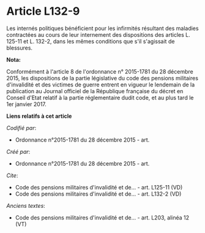 # Article L132-9

Les internés politiques bénéficient pour les infirmités résultant des maladies contractées au cours de leur internement des
dispositions des articles L. 125-11 et L. 132-2, dans les mêmes conditions que s'il s'agissait de blessures.

**Nota:**

Conformément à l'article 8 de l'ordonnance n° 2015-1781 du 28 décembre 2015, les dispositions de la partie législative du
code des pensions militaires d'invalidité et des victimes de guerre entrent en vigueur le lendemain de la publication au
Journal officiel de la République française du décret en Conseil d'Etat relatif à la partie réglementaire dudit code, et au
plus tard le 1er janvier 2017.

**Liens relatifs à cet article**

_Codifié par_:

  - Ordonnance n°2015-1781 du 28 décembre 2015 - art.

_Créé par_:

  - Ordonnance n°2015-1781 du 28 décembre 2015 - art.

_Cite_:

  - Code des pensions militaires d'invalidité et de... - art. L125-11 (VD)
  - Code des pensions militaires d'invalidité et de... - art. L132-2 (VD)

_Anciens textes_:

  - Code des pensions militaires d'invalidité et de... - art. L203, alinéa 12  (VT)
